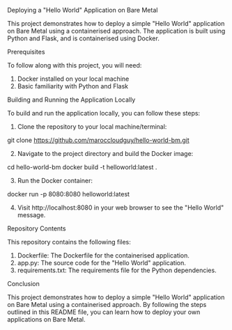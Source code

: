 Deploying a "Hello World" Application on Bare Metal

This project demonstrates how to deploy a simple "Hello World" application on Bare Metal using a containerised approach. The application is built using Python and Flask, and is containerised using Docker.

Prerequisites

To follow along with this project, you will need:

1) Docker installed on your local machine
2) Basic familiarity with Python and Flask
    
Building and Running the Application Locally

To build and run the application locally, you can follow these steps:

1) Clone the repository to your local machine/terminal:


git clone https://github.com/maroccloudguy/hello-world-bm.git


 
2) Navigate to the project directory and build the Docker image:

cd hello-world-bm
docker build -t helloworld:latest .


3) Run the Docker container:

docker run -p 8080:8080 helloworld:latest


4) Visit http://localhost:8080 in your web browser to see the "Hello World" message.


Repository Contents

This repository contains the following files:

1) Dockerfile: The Dockerfile for the containerised application.
2) app.py: The source code for the "Hello World" application.
3) requirements.txt: The requirements file for the Python dependencies.


Conclusion

This project demonstrates how to deploy a simple "Hello World" application on Bare Metal using a containerised approach. By following the steps outlined in this README file, you can learn how to deploy your own applications on Bare Metal.
